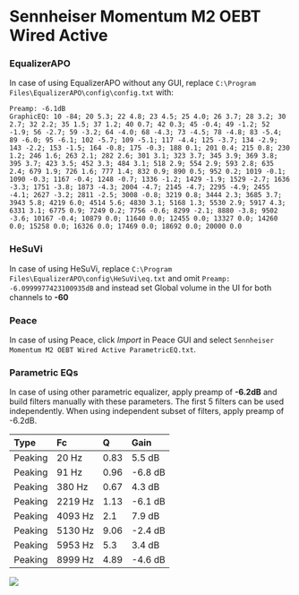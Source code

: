 # Sennheiser Momentum M2 OEBT Wired Active

### EqualizerAPO
In case of using EqualizerAPO without any GUI, replace `C:\Program Files\EqualizerAPO\config\config.txt`
with:
```
Preamp: -6.1dB
GraphicEQ: 10 -84; 20 5.3; 22 4.8; 23 4.5; 25 4.0; 26 3.7; 28 3.2; 30 2.7; 32 2.2; 35 1.5; 37 1.2; 40 0.7; 42 0.3; 45 -0.4; 49 -1.2; 52 -1.9; 56 -2.7; 59 -3.2; 64 -4.0; 68 -4.3; 73 -4.5; 78 -4.8; 83 -5.4; 89 -6.0; 95 -6.1; 102 -5.7; 109 -5.1; 117 -4.4; 125 -3.7; 134 -2.9; 143 -2.2; 153 -1.5; 164 -0.8; 175 -0.3; 188 0.1; 201 0.4; 215 0.8; 230 1.2; 246 1.6; 263 2.1; 282 2.6; 301 3.1; 323 3.7; 345 3.9; 369 3.8; 395 3.7; 423 3.5; 452 3.3; 484 3.1; 518 2.9; 554 2.9; 593 2.8; 635 2.4; 679 1.9; 726 1.6; 777 1.4; 832 0.9; 890 0.5; 952 0.2; 1019 -0.1; 1090 -0.3; 1167 -0.4; 1248 -0.7; 1336 -1.2; 1429 -1.9; 1529 -2.7; 1636 -3.3; 1751 -3.8; 1873 -4.3; 2004 -4.7; 2145 -4.7; 2295 -4.9; 2455 -4.1; 2627 -3.2; 2811 -2.5; 3008 -0.8; 3219 0.8; 3444 2.3; 3685 3.7; 3943 5.8; 4219 6.0; 4514 5.6; 4830 3.1; 5168 1.3; 5530 2.9; 5917 4.3; 6331 3.1; 6775 0.9; 7249 0.2; 7756 -0.6; 8299 -2.1; 8880 -3.8; 9502 -3.6; 10167 -0.4; 10879 0.0; 11640 0.0; 12455 0.0; 13327 0.0; 14260 0.0; 15258 0.0; 16326 0.0; 17469 0.0; 18692 0.0; 20000 0.0
```

### HeSuVi
In case of using HeSuVi, replace `C:\Program Files\EqualizerAPO\config\HeSuVi\eq.txt` and omit `Preamp:
-6.0999977423100935dB` and instead set Global volume in the UI for both channels to **-60**

### Peace
In case of using Peace, click *Import* in Peace GUI and select `Sennheiser Momentum M2 OEBT Wired Active ParametricEQ.txt`.

### Parametric EQs
In case of using other parametric equalizer, apply preamp of **-6.2dB** and build filters manually
with these parameters. The first 5 filters can be used independently.
When using independent subset of filters, apply preamp of -6.2dB.

| Type    | Fc      |    Q | Gain    |
|:--------|:--------|:-----|:--------|
| Peaking | 20 Hz   | 0.83 | 5.5 dB  |
| Peaking | 91 Hz   | 0.96 | -6.8 dB |
| Peaking | 380 Hz  | 0.67 | 4.3 dB  |
| Peaking | 2219 Hz | 1.13 | -6.1 dB |
| Peaking | 4093 Hz | 2.1  | 7.9 dB  |
| Peaking | 5130 Hz | 9.06 | -2.4 dB |
| Peaking | 5953 Hz | 5.3  | 3.4 dB  |
| Peaking | 8999 Hz | 4.89 | -4.6 dB |

![](https://raw.githubusercontent.com/jaakkopasanen/AutoEq/master/results/innerfidelity/sbaf-serious/Sennheiser%20Momentum%20M2%20OEBT%20Wired%20Active/Sennheiser%20Momentum%20M2%20OEBT%20Wired%20Active.png)
